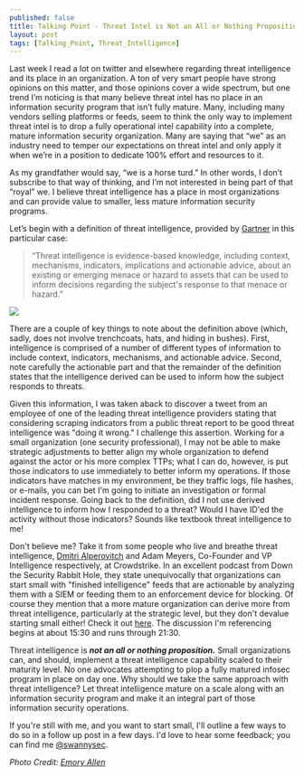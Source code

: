 ```yaml
---
published: false
title: Talking Point - Threat Intel is Not an All or Nothing Proposition
layout: post
tags: [Talking_Point, Threat_Intelligence]
---
```

Last week I read a lot on twitter and elsewhere regarding threat intelligence and its place in an organization.  A ton of very smart people have strong opinions on this matter, and those opinions cover a wide spectrum, but one trend I’m noticing is that many believe threat intel has no place in an information security program that isn’t fully mature.  Many, including many vendors selling platforms or feeds, seem to think the only way to implement threat intel is to drop a fully operational intel capability into a complete, mature information security organization.  Many are saying that “we” as an industry need to temper our expectations on threat intel and only apply it when we’re in a position to dedicate 100% effort and resources to it.

As my grandfather would say, “we is a horse turd.”  In other words, I don’t subscribe to that way of thinking, and I’m not interested in being part of that “royal” we.  I believe threat intelligence has a place in most organizations and can provide value to smaller, less mature information security programs.

Let’s begin with a definition of threat intelligence, provided by [Gartner]( https://www.gartner.com/doc/2487216/definition-threat-intelligence) in this particular case:

> “Threat intelligence is evidence-based knowledge, including context, mechanisms, indicators, implications and actionable advice, about an existing or emerging menace or hazard to assets that can be used to inform decisions regarding the subject's response to that menace or hazard.”

![](https://swannysec.net/public/spy.jpg)

There are a couple of key things to note about the definition above (which, sadly, does not involve trenchcoats, hats, and hiding in bushes).  First, intelligence is comprised of a number of different types of information to include context, indicators, mechanisms, and actionable advice.  Second, note carefully the actionable part and that the remainder of the definition states that the intelligence derived can be used to inform how the subject responds to threats.

Given this information, I was taken aback to discover a tweet from an employee of one of the leading threat intelligence providers stating that considering scraping indicators from a public threat report to be good threat intelligence was "doing it wrong."  I challenge this assertion.  Working for a small organization (one security professional), I may not be able to make strategic adjustments to better align my whole organization to defend against the actor or his more complex TTPs; what I can do, however, is put those indicators to use immediately to better inform my operations.  If those indicators have matches in my environment, be they traffic logs, file hashes, or e-mails, you can bet I'm going to initiate an investigation or formal incident response.  Going back to the definition, did I not use derived intelligence to inform how I responded to a threat?  Would I have ID'ed the activity without those indicators?  Sounds like textbook threat intelligence to me!

Don't believe me?  Take it from some people who live and breathe threat intelligence, [Dmitri Alperovitch](https://twitter.com/dmitricyber) and Adam Meyers, Co-Founder and VP Intelligence respectively, at Crowdstrike.  In an excellent podcast from Down the Security Rabbit Hole, they state unequivocally that organizations can start small with "finished intelligence" feeds that are actionable by analyzing them with a SIEM or feeding them to an enforcement device for blocking.  Of course they mention that a more mature organization can derive more from threat intelligence, particularly at the strategic level, but they don't devalue starting small either!  Check it out [here](http://podcast.wh1t3rabbit.net/dtr-episode-118-demystifying-threat-intelligence).  The discussion I'm referencing begins at about 15:30 and runs through 21:30.

Threat intelligence is ***not an all or nothing proposition.***  Small organizations can, and should, implement a threat intelligence capability scaled to their maturity level.  No one advocates attempting to plop a fully matured infosec program in place on day one.  Why should we take the same approach with threat intelligence?  Let threat intelligence mature on a scale along with an information security program and make it an integral part of those information security operations.

If you're still with me, and you want to start small, I'll outline a few ways to do so in a follow up post in a few days.  I'd love to hear some feedback; you can find me [@swannysec](https://twitter.com/swannysec).


*Photo Credit: [Emory Allen](https://www.flickr.com/photos/ocularinvasion/)*
